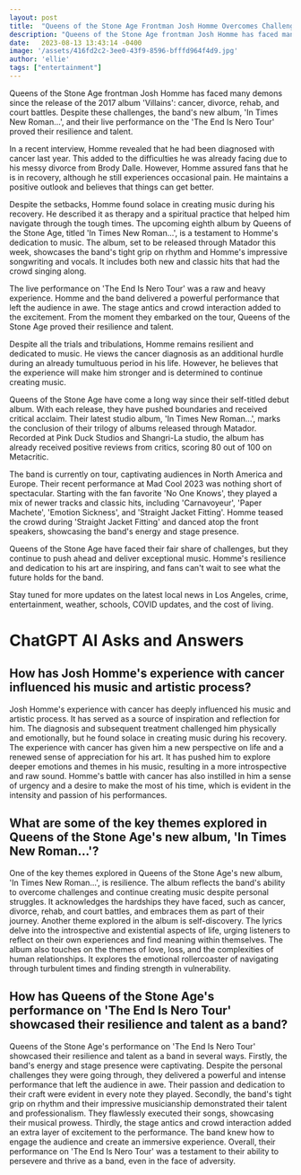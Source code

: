 ```yaml
---
layout: post
title:  "Queens of the Stone Age Frontman Josh Homme Overcomes Challenges and Delivers Exceptional Music"
description: "Queens of the Stone Age frontman Josh Homme has faced many demons since the release of the 2017 album 'Villains': cancer, divorce, rehab, and court battles. Despite these challenges, the band's new album, 'In Times New Roman...', and their live performance on the 'The End Is Nero Tour' proved their resilience and talent."
date:   2023-08-13 13:43:14 -0400
image: '/assets/416fd2c2-3ee0-43f9-8596-bfffd964f4d9.jpg'
author: 'ellie'
tags: ["entertainment"]
---
```


Queens of the Stone Age frontman Josh Homme has faced many demons since the release of the 2017 album 'Villains': cancer, divorce, rehab, and court battles. Despite these challenges, the band's new album, 'In Times New Roman...', and their live performance on the 'The End Is Nero Tour' proved their resilience and talent.

In a recent interview, Homme revealed that he had been diagnosed with cancer last year. This added to the difficulties he was already facing due to his messy divorce from Brody Dalle. However, Homme assured fans that he is in recovery, although he still experiences occasional pain. He maintains a positive outlook and believes that things can get better.

Despite the setbacks, Homme found solace in creating music during his recovery. He described it as therapy and a spiritual practice that helped him navigate through the tough times. The upcoming eighth album by Queens of the Stone Age, titled 'In Times New Roman...', is a testament to Homme's dedication to music. The album, set to be released through Matador this week, showcases the band's tight grip on rhythm and Homme's impressive songwriting and vocals. It includes both new and classic hits that had the crowd singing along.

The live performance on 'The End Is Nero Tour' was a raw and heavy experience. Homme and the band delivered a powerful performance that left the audience in awe. The stage antics and crowd interaction added to the excitement. From the moment they embarked on the tour, Queens of the Stone Age proved their resilience and talent.

Despite all the trials and tribulations, Homme remains resilient and dedicated to music. He views the cancer diagnosis as an additional hurdle during an already tumultuous period in his life. However, he believes that the experience will make him stronger and is determined to continue creating music.

Queens of the Stone Age have come a long way since their self-titled debut album. With each release, they have pushed boundaries and received critical acclaim. Their latest studio album, 'In Times New Roman...', marks the conclusion of their trilogy of albums released through Matador. Recorded at Pink Duck Studios and Shangri-La studio, the album has already received positive reviews from critics, scoring 80 out of 100 on Metacritic.

The band is currently on tour, captivating audiences in North America and Europe. Their recent performance at Mad Cool 2023 was nothing short of spectacular. Starting with the fan favorite 'No One Knows', they played a mix of newer tracks and classic hits, including 'Carnavoyeur', 'Paper Machete', 'Emotion Sickness', and 'Straight Jacket Fitting'. Homme teased the crowd during 'Straight Jacket Fitting' and danced atop the front speakers, showcasing the band's energy and stage presence.

Queens of the Stone Age have faced their fair share of challenges, but they continue to push ahead and deliver exceptional music. Homme's resilience and dedication to his art are inspiring, and fans can't wait to see what the future holds for the band.

Stay tuned for more updates on the latest local news in Los Angeles, crime, entertainment, weather, schools, COVID updates, and the cost of living.



# ChatGPT AI Asks and Answers
## How has Josh Homme's experience with cancer influenced his music and artistic process?
Josh Homme's experience with cancer has deeply influenced his music and artistic process. It has served as a source of inspiration and reflection for him. The diagnosis and subsequent treatment challenged him physically and emotionally, but he found solace in creating music during his recovery. The experience with cancer has given him a new perspective on life and a renewed sense of appreciation for his art. It has pushed him to explore deeper emotions and themes in his music, resulting in a more introspective and raw sound. Homme's battle with cancer has also instilled in him a sense of urgency and a desire to make the most of his time, which is evident in the intensity and passion of his performances.

## What are some of the key themes explored in Queens of the Stone Age's new album, 'In Times New Roman...'?
One of the key themes explored in Queens of the Stone Age's new album, 'In Times New Roman...', is resilience. The album reflects the band's ability to overcome challenges and continue creating music despite personal struggles. It acknowledges the hardships they have faced, such as cancer, divorce, rehab, and court battles, and embraces them as part of their journey. Another theme explored in the album is self-discovery. The lyrics delve into the introspective and existential aspects of life, urging listeners to reflect on their own experiences and find meaning within themselves. The album also touches on the themes of love, loss, and the complexities of human relationships. It explores the emotional rollercoaster of navigating through turbulent times and finding strength in vulnerability.

## How has Queens of the Stone Age's performance on 'The End Is Nero Tour' showcased their resilience and talent as a band?
Queens of the Stone Age's performance on 'The End Is Nero Tour' showcased their resilience and talent as a band in several ways. Firstly, the band's energy and stage presence were captivating. Despite the personal challenges they were going through, they delivered a powerful and intense performance that left the audience in awe. Their passion and dedication to their craft were evident in every note they played. Secondly, the band's tight grip on rhythm and their impressive musicianship demonstrated their talent and professionalism. They flawlessly executed their songs, showcasing their musical prowess. Thirdly, the stage antics and crowd interaction added an extra layer of excitement to the performance. The band knew how to engage the audience and create an immersive experience. Overall, their performance on 'The End Is Nero Tour' was a testament to their ability to persevere and thrive as a band, even in the face of adversity.

